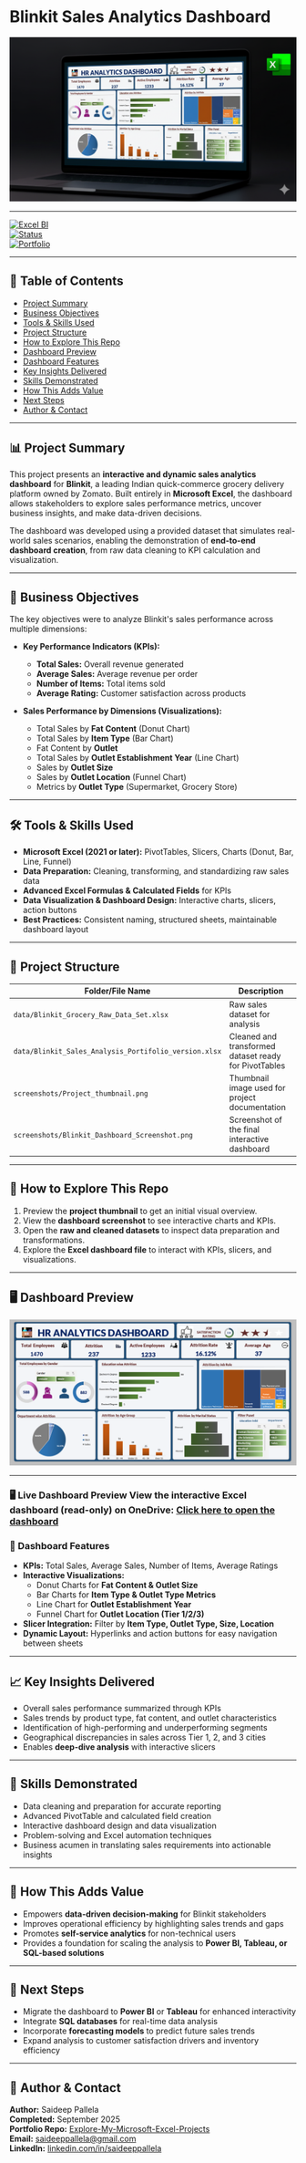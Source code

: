 # Blinkit Sales Analytics Dashboard  
![Project Thumbnail](./Project_Thumbnail.png)

---

[![Excel BI](https://img.shields.io/badge/Excel-BI-green)](https://www.microsoft.com/en-us/microsoft-365/excel)  
[![Status](https://img.shields.io/badge/Project-Completed-brightgreen)]()  
[![Portfolio](https://img.shields.io/badge/Portfolio-Saideep%20Pallela-blue)](https://github.com/saideeppallela/Explore-My-Microsoft-Excel-Projects)

---

## 📑 Table of Contents

- [Project Summary](#project-summary)  
- [Business Objectives](#business-objectives)  
- [Tools & Skills Used](#tools--skills-used)  
- [Project Structure](#project-structure)  
- [How to Explore This Repo](#how-to-explore-this-repo)  
- [Dashboard Preview](#dashboard-preview)  
- [Dashboard Features](#dashboard-features)  
- [Key Insights Delivered](#key-insights-delivered)  
- [Skills Demonstrated](#skills-demonstrated)  
- [How This Adds Value](#how-this-adds-value)  
- [Next Steps](#next-steps)  
- [Author & Contact](#author--contact)

---

## 📊 Project Summary

This project presents an **interactive and dynamic sales analytics dashboard** for **Blinkit**, a leading Indian quick-commerce grocery delivery platform owned by Zomato. Built entirely in **Microsoft Excel**, the dashboard allows stakeholders to explore sales performance metrics, uncover business insights, and make data-driven decisions.  

The dashboard was developed using a provided dataset that simulates real-world sales scenarios, enabling the demonstration of **end-to-end dashboard creation**, from raw data cleaning to KPI calculation and visualization.  

---

## 🎯 Business Objectives

The key objectives were to analyze Blinkit's sales performance across multiple dimensions:

- **Key Performance Indicators (KPIs):**
  - **Total Sales:** Overall revenue generated  
  - **Average Sales:** Average revenue per order  
  - **Number of Items:** Total items sold  
  - **Average Rating:** Customer satisfaction across products  

- **Sales Performance by Dimensions (Visualizations):**
  - Total Sales by **Fat Content** (Donut Chart)  
  - Total Sales by **Item Type** (Bar Chart)  
  - Fat Content by **Outlet**  
  - Total Sales by **Outlet Establishment Year** (Line Chart)  
  - Sales by **Outlet Size**  
  - Sales by **Outlet Location** (Funnel Chart)  
  - Metrics by **Outlet Type** (Supermarket, Grocery Store)  

---

## 🛠️ Tools & Skills Used

- **Microsoft Excel (2021 or later):** PivotTables, Slicers, Charts (Donut, Bar, Line, Funnel)  
- **Data Preparation:** Cleaning, transforming, and standardizing raw sales data  
- **Advanced Excel Formulas & Calculated Fields** for KPIs  
- **Data Visualization & Dashboard Design:** Interactive charts, slicers, action buttons  
- **Best Practices:** Consistent naming, structured sheets, maintainable dashboard layout  

---

## 📂 Project Structure

| Folder/File Name                                      | Description                                                   |
|-------------------------------------------------------|---------------------------------------------------------------|
| `data/Blinkit_Grocery_Raw_Data_Set.xlsx`             | Raw sales dataset for analysis                                 |
| `data/Blinkit_Sales_Analysis_Portifolio_version.xlsx`| Cleaned and transformed dataset ready for PivotTables         |
| `screenshots/Project_thumbnail.png`                  | Thumbnail image used for project documentation               |
| `screenshots/Blinkit_Dashboard_Screenshot.png`      | Screenshot of the final interactive dashboard                |

---

## 🔎 How to Explore This Repo

1. Preview the **project thumbnail** to get an initial visual overview.  
2. View the **dashboard screenshot** to see interactive charts and KPIs.  
3. Open the **raw and cleaned datasets** to inspect data preparation and transformations.  
4. Explore the **Excel dashboard file** to interact with KPIs, slicers, and visualizations.

---

## 🖥️ Dashboard Preview

![Blinkit Dashboard](./HR_Analytics_Dashboard_Screenshot.png)

---

### 🖥️ Live Dashboard Preview View the interactive Excel dashboard (read-only) on OneDrive: [Click here to open the dashboard](https://1drv.ms/x/c/2bb7e29997cf6540/EcnQVf865NZBktHX1pn8JdIBRI7SVY8kRrbbg344YtHyQQ?e=t40y2n)

### 🧭 Dashboard Features

- **KPIs:** Total Sales, Average Sales, Number of Items, Average Ratings  
- **Interactive Visualizations:**  
  - Donut Charts for **Fat Content & Outlet Size**  
  - Bar Charts for **Item Type & Outlet Type Metrics**  
  - Line Chart for **Outlet Establishment Year**  
  - Funnel Chart for **Outlet Location (Tier 1/2/3)**  
- **Slicer Integration:** Filter by **Item Type, Outlet Type, Size, Location**  
- **Dynamic Layout:** Hyperlinks and action buttons for easy navigation between sheets  

---

## 📈 Key Insights Delivered

- Overall sales performance summarized through KPIs  
- Sales trends by product type, fat content, and outlet characteristics  
- Identification of high-performing and underperforming segments  
- Geographical discrepancies in sales across Tier 1, 2, and 3 cities  
- Enables **deep-dive analysis** with interactive slicers  

---

## 🧩 Skills Demonstrated

- Data cleaning and preparation for accurate reporting  
- Advanced PivotTable and calculated field creation  
- Interactive dashboard design and data visualization  
- Problem-solving and Excel automation techniques  
- Business acumen in translating sales requirements into actionable insights  

---

## 🚀 How This Adds Value

- Empowers **data-driven decision-making** for Blinkit stakeholders  
- Improves operational efficiency by highlighting sales trends and gaps  
- Promotes **self-service analytics** for non-technical users  
- Provides a foundation for scaling the analysis to **Power BI, Tableau, or SQL-based solutions**  

---

## 🔗 Next Steps

- Migrate the dashboard to **Power BI** or **Tableau** for enhanced interactivity  
- Integrate **SQL databases** for real-time data analysis  
- Incorporate **forecasting models** to predict future sales trends  
- Expand analysis to customer satisfaction drivers and inventory efficiency  

---

## 👤 Author & Contact

**Author:** Saideep Pallela  
**Completed:** September 2025  
**Portfolio Repo:** [Explore-My-Microsoft-Excel-Projects](https://github.com/saideeppallela/Explore-My-Microsoft-Excel-Projects)  
**Email:** [saideeppallela@gmail.com](mailto:saideeppallela@gmail.com)  
**LinkedIn:** [linkedin.com/in/saideeppallela](https://www.linkedin.com/in/saideeppallela/)
